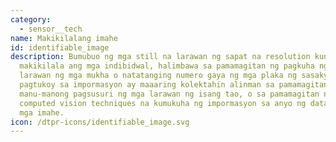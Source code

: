 ```yaml
---
category: 
  - sensor__tech
name: Makikilalang imahe
id: identifiable_image
description: Bumubuo ng mga still na larawan ng sapat na resolution kung saan
  makikilala ang mga indibidwal, halimbawa sa pamamagitan ng pagkuha ng mga
  larawan ng mga mukha o natatanging numero gaya ng mga plaka ng sasakyan. Ang
  pagtukoy sa impormasyon ay maaaring kolektahin alinman sa pamamagitan ng
  manu-manong pagsusuri ng mga larawan ng isang tao, o sa pamamagitan ng
  computed vision techniques na kumukuha ng impormasyon sa anyo ng data mula sa
  mga imahe.
icon: /dtpr-icons/identifiable_image.svg
---
```


